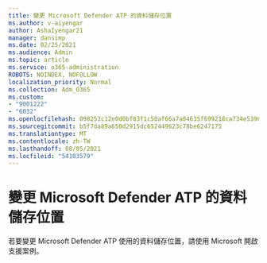 ```yaml
---
title: 變更 Microsoft Defender ATP 的資料儲存位置
ms.author: v-aiyengar
author: AshaIyengar21
manager: dansimp
ms.date: 02/25/2021
ms.audience: Admin
ms.topic: article
ms.service: o365-administration
ROBOTS: NOINDEX, NOFOLLOW
localization_priority: Normal
ms.collection: Adm_O365
ms.custom:
- "9001222"
- "6032"
ms.openlocfilehash: 098253c12e0d0bf03f1c50af66a7a84635f699218ca734e53965bcfd55edb930
ms.sourcegitcommit: b5f7da89a650d2915dc652449623c78be6247175
ms.translationtype: MT
ms.contentlocale: zh-TW
ms.lasthandoff: 08/05/2021
ms.locfileid: "54103579"
---
```

# <a name="change-data-storage-location-for-microsoft-defender-atp"></a>變更 Microsoft Defender ATP 的資料儲存位置

若要變更 Microsoft Defender ATP 使用的資料儲存位置，請使用 Microsoft 開啟支援案例。
